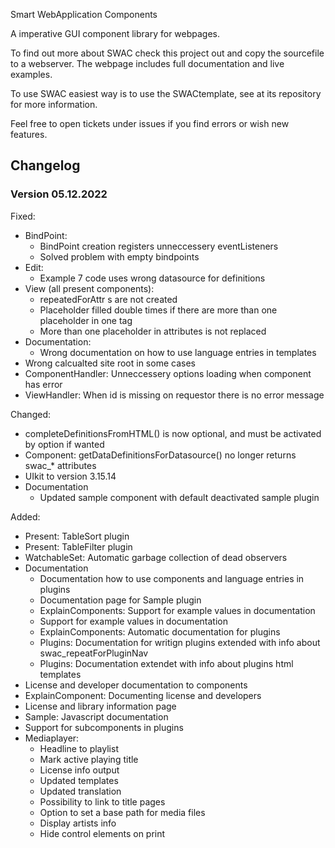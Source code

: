 Smart WebApplication Components

A imperative GUI component library for webpages.

To find out more about SWAC check this project out and copy the sourcefile to a webserver. The webpage includes full documentation and live examples.

To use SWAC easiest way is to use the SWACtemplate, see at its repository for more information.

Feel free to open tickets under issues if you find errors or wish new features.

## Changelog

### Version 05.12.2022

Fixed: 
- BindPoint:
	- BindPoint creation registers unneccessery eventListeners
	- Solved problem with empty bindpoints
- Edit: 
	- Example 7 code uses wrong datasource for definitions
- View (all present components):
	- repeatedForAttr s are not created
	- Placeholder filled double times if there are more than one placeholder in one tag
	- More than one placeholder in attributes is not replaced
- Documentation:
	- Wrong documentation on how to use language entries in templates
- Wrong calcualted site root in some cases
- ComponentHandler: Unneccessery options loading when component has error
- ViewHandler: When id is missing on requestor there is no error message

Changed: 
- completeDefinitionsFromHTML() is now optional, and must be activated by option if wanted
- Component: getDataDefinitionsForDatasource() no longer returns swac_* attributes
- UIkit to version 3.15.14
- Documentation
	- Updated sample component with default deactivated sample plugin

Added: 
- Present: TableSort plugin
- Present: TableFilter plugin
- WatchableSet: Automatic garbage collection of dead observers
- Documentation
	- Documentation how to use components and language entries in plugins
	- Documentation page for Sample plugin
	- ExplainComponents: Support for example values in documentation
	- Support for example values in documentation
	- ExplainComponents: Automatic documentation for plugins
	- Plugins: Documentation for writign plugins extended with info about swac_repeatForPluginNav
	- Plugins: Documentation extendet with info about plugins html templates
- License and developer documentation to components
- ExplainComponent: Documenting license and developers
- License and library information page
- Sample: Javascript documentation
- Support for subcomponents in plugins 
- Mediaplayer: 
	- Headline to playlist
	- Mark active playing title
	- License info output
	- Updated templates
	- Updated translation
	- Possibility to link to title pages
	- Option to set a base path for media files
	- Display artists info
	- Hide control elements on print
